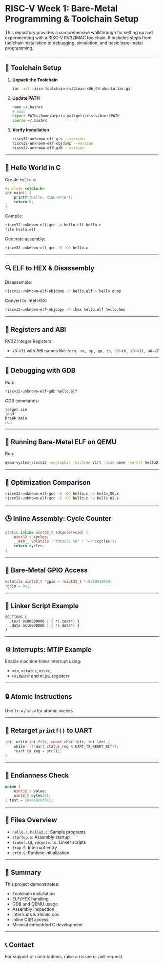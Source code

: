 # RISC-V Week 1: Bare-Metal Programming & Toolchain Setup

This repository provides a comprehensive walkthrough for setting up and experimenting with a RISC-V RV32IMAC toolchain. It includes steps from toolchain installation to debugging, simulation, and basic bare-metal programming.

---

## 🔧 Toolchain Setup

1. **Unpack the Toolchain**
   ```bash
   tar -xzf riscv-toolchain-rv32imac-x86_64-ubuntu.tar.gz
   ```

2. **Update PATH**
   ```bash
   nano ~/.bashrc
   # Add:
   export PATH=/home/arpita_yaligeti/riscv/bin:$PATH
   source ~/.bashrc
   ```

3. **Verify Installation**
   ```bash
   riscv32-unknown-elf-gcc --version
   riscv32-unknown-elf-objdump --version
   riscv32-unknown-elf-gdb --version
   ```

---

## 📝 Hello World in C

Create `hello.c`:
```c
#include <stdio.h>
int main() {
    printf("Hello, RISC-V!\n");
    return 0;
}
```

Compile:
```bash
riscv32-unknown-elf-gcc -o hello.elf hello.c
file hello.elf
```

Generate assembly:
```bash
riscv32-unknown-elf-gcc -S -O0 hello.c
```

---

## 🔍 ELF to HEX & Disassembly

Disassemble:
```bash
riscv32-unknown-elf-objdump -d hello.elf > hello.dump
```

Convert to Intel HEX:
```bash
riscv32-unknown-elf-objcopy -O ihex hello.elf hello.hex
```

---

## 📜 Registers and ABI

RV32 Integer Registers:
- `x0–x31` with ABI names like `zero, ra, sp, gp, tp, t0–t6, s0–s11, a0–a7`

---

## 🐞 Debugging with GDB

Run:
```bash
riscv32-unknown-elf-gdb hello.elf
```

GDB commands:
```gdb
target sim
load
break main
run
```

---

## 🚀 Running Bare-Metal ELF on QEMU

Run:
```bash
qemu-system-riscv32 -nographic -machine virt -bios none -kernel hello2.elf
```

---

## 🔄 Optimization Comparison

```bash
riscv32-unknown-elf-gcc -S -O0 hello.c -o hello_O0.s
riscv32-unknown-elf-gcc -S -O2 hello.c -o hello_O2.s
```

---

## 🕒 Inline Assembly: Cycle Counter

```c
static inline uint32_t rdcycle(void) {
    uint32_t cycles;
    __asm__ volatile ("rdcycle %0" : "=r"(cycles));
    return cycles;
}
```

---

## 🧱 Bare-Metal GPIO Access

```c
volatile uint32_t *gpio = (uint32_t *)0x10012000;
*gpio = 0x1;
```

---

## 📍 Linker Script Example

```ld
SECTIONS {
  .text 0x00000000 : { *(.text*) }
  .data 0x10000000 : { *(.data*) }
}
```

---

## ⚙️ Interrupts: MTIP Example

Enable machine-timer interrupt using:
- `mie`, `mstatus`, `mtvec`
- `MTIMECMP` and `MTIME` registers

---

## 🔒 Atomic Instructions

Use `lr.w` / `sc.w` for atomic access.

---

## 📡 Retarget `printf()` to UART

```c
int _write(int file, const char *ptr, int len) {
    while (!(*uart_status_reg & UART_TX_READY_BIT));
    *uart_tx_reg = ptr[i];
}
```

---

## 🔁 Endianness Check

```c
union {
    uint32_t value;
    uint8_t bytes[4];
} test = {0x01020304};
```

---

## 📂 Files Overview

- `hello.c`, `hello2.c`: Sample programs
- `startup.s`: Assembly startup
- `linker.ld`, `rdcycle.ld`: Linker scripts
- `trap.S`: Interrupt entry
- `crt0.S`: Runtime initialization

---

## 🧠 Summary

This project demonstrates:
- Toolchain installation
- ELF/HEX handling
- GDB and QEMU usage
- Assembly inspection
- Interrupts & atomic ops
- Inline CSR access
- Minimal embedded C development

---

## 📞 Contact

For support or contributions, raise an issue or pull request.